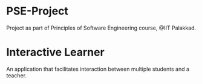 # PSE-Project
Project as part of Principles of Software Engineering course, @IIT Palakkad.

# Interactive Learner
An application that facilitates interaction between multiple students and a teacher. 
